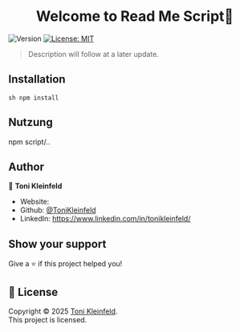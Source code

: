 <h1 align="center">Welcome to Read Me Script👋</h1>
<p>
  <img alt="Version" src="https://img.shields.io/badge/Coded_in-JavaScript-yellow" />
  <a href="https://github.com/ToniKleinfeld/Read-me-script?tab=MIT-1-ov-file" target="_blank">
    <img alt="License: MIT" src="https://img.shields.io/badge/License-MIT-yellow.svg" />
  </a>
</p>

 > Description will follow at a later update.

## Installation

```sh npm install```


## Nutzung

npm script/..






## Author

👤 **Toni Kleinfeld**

* Website: 
* Github: [@ToniKleinfeld](https://github.com/ToniKleinfeld)
* LinkedIn: https://www.linkedin.com/in/tonikleinfeld/


## Show your support

Give a ⭐️ if this project helped you!

## 📝 License

Copyright © 2025 [Toni Kleinfeld](https://github.com/ToniKleinfeld).<br />
This project is [](https://github.com/ToniKleinfeld/Read-me-script?tab=MIT-1-ov-file) licensed.